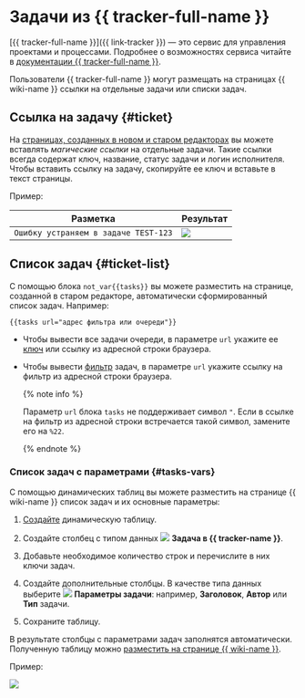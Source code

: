 # Задачи из {{ tracker-full-name }}

[{{ tracker-full-name }}]({{ link-tracker }}) — это сервис для управления проектами и процессами. Подробнее о возможностях сервиса читайте в [документации {{ tracker-full-name }}](../../tracker/).

Пользователи {{ tracker-full-name }} могут размещать на страницах {{ wiki-name }} ссылки на отдельные задачи или списки задач.


## Ссылка на задачу {#ticket}

На [страницах, созданных в новом и старом редакторах](../pages-types.md) вы можете вставлять _магические ссылки_ на отдельные задачи. Такие ссылки всегда содержат ключ, название, статус задачи и логин исполнителя. Чтобы вставить ссылку на задачу, скопируйте ее ключ и вставьте в текст страницы. 

Пример:

Разметка | Результат
----- | -----
``` Ошибку устраняем в задаче TEST-123 ``` | ![](../../_assets/wiki/tracker-magic-link.png)

## Список задач {#ticket-list}

С помощью блока `not_var{{tasks}}` вы можете разместить на странице, созданной в старом редакторе, автоматически сформированный список задач. Например:

```
{{tasks url="адрес фильтра или очереди"}}
```

* Чтобы вывести все задачи очереди, в параметре `url` укажите ее [ключ](../../tracker/manager/create-queue.md#key) или ссылку из адресной строки браузера.

* Чтобы вывести [фильтр](../../tracker/user/create-filter.md) задач, в параметре `url` укажите ссылку на фильтр из адресной строки браузера. 

    {% note info %}

    Параметр `url` блока `tasks` не поддерживает символ `"`. Если в ссылке на фильтр из адресной строки встречается такой символ, замените его на `%22`.

    {% endnote %}

### Список задач с параметрами {#tasks-vars}

С помощью динамических таблиц вы можете разместить на странице {{ wiki-name }} список задач и их основные параметры:

1. [Создайте](../create-grid.md) динамическую таблицу.

1. Создайте столбец с типом данных ![](../../_assets/wiki/svg/type-tracker.svg) **Задача в {{ tracker-name }}**.

1. Добавьте необходимое количество строк и перечислите в них ключи задач.

1. Создайте дополнительные столбцы. В качестве типа данных выберите ![](../../_assets/wiki/svg/type-task-parameters.svg) **Параметры задачи**: например, **Заголовок**, **Автор** или **Тип** задачи.

1. Сохраните таблицу.

В результате столбцы с параметрами задач заполнятся автоматически. Полученную таблицу можно [разместить на странице {{ wiki-name }}](../add-grid.md).

Пример:

![](../../_assets/wiki/tickets-grid-example.png)

